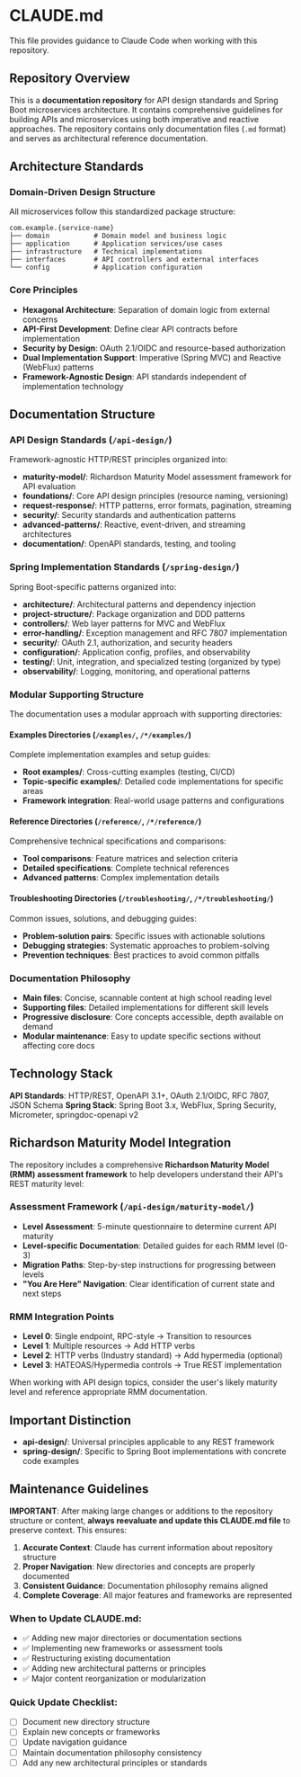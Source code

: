 # CLAUDE.md

This file provides guidance to Claude Code when working with this repository.

## Repository Overview

This is a **documentation repository** for API design standards and Spring Boot microservices architecture. It contains comprehensive guidelines for building APIs and microservices using both imperative and reactive approaches. The repository contains only documentation files (`.md` format) and serves as architectural reference documentation.

## Architecture Standards

### Domain-Driven Design Structure
All microservices follow this standardized package structure:

```
com.example.{service-name}
├── domain           # Domain model and business logic
├── application      # Application services/use cases
├── infrastructure   # Technical implementations
├── interfaces       # API controllers and external interfaces
└── config           # Application configuration
```

### Core Principles
- **Hexagonal Architecture**: Separation of domain logic from external concerns
- **API-First Development**: Define clear API contracts before implementation
- **Security by Design**: OAuth 2.1/OIDC and resource-based authorization
- **Dual Implementation Support**: Imperative (Spring MVC) and Reactive (WebFlux) patterns
- **Framework-Agnostic Design**: API standards independent of implementation technology

## Documentation Structure

### API Design Standards (`/api-design/`)
Framework-agnostic HTTP/REST principles organized into:
- **maturity-model/**: Richardson Maturity Model assessment framework for API evaluation
- **foundations/**: Core API design principles (resource naming, versioning)
- **request-response/**: HTTP patterns, error formats, pagination, streaming
- **security/**: Security standards and authentication patterns
- **advanced-patterns/**: Reactive, event-driven, and streaming architectures
- **documentation/**: OpenAPI standards, testing, and tooling

### Spring Implementation Standards (`/spring-design/`)
Spring Boot-specific patterns organized into:
- **architecture/**: Architectural patterns and dependency injection
- **project-structure/**: Package organization and DDD patterns
- **controllers/**: Web layer patterns for MVC and WebFlux
- **error-handling/**: Exception management and RFC 7807 implementation
- **security/**: OAuth 2.1, authorization, and security headers
- **configuration/**: Application config, profiles, and observability
- **testing/**: Unit, integration, and specialized testing (organized by type)
- **observability/**: Logging, monitoring, and operational patterns

### Modular Supporting Structure
The documentation uses a modular approach with supporting directories:

#### **Examples Directories** (`/examples/`, `/*/examples/`)
Complete implementation examples and setup guides:
- **Root examples/**: Cross-cutting examples (testing, CI/CD)
- **Topic-specific examples/**: Detailed code implementations for specific areas
- **Framework integration**: Real-world usage patterns and configurations

#### **Reference Directories** (`/reference/`, `/*/reference/`)
Comprehensive technical specifications and comparisons:
- **Tool comparisons**: Feature matrices and selection criteria
- **Detailed specifications**: Complete technical references
- **Advanced patterns**: Complex implementation details

#### **Troubleshooting Directories** (`/troubleshooting/`, `/*/troubleshooting/`)
Common issues, solutions, and debugging guides:
- **Problem-solution pairs**: Specific issues with actionable solutions
- **Debugging strategies**: Systematic approaches to problem-solving
- **Prevention techniques**: Best practices to avoid common pitfalls

### Documentation Philosophy
- **Main files**: Concise, scannable content at high school reading level
- **Supporting files**: Detailed implementations for different skill levels
- **Progressive disclosure**: Core concepts accessible, depth available on demand
- **Modular maintenance**: Easy to update specific sections without affecting core docs

## Technology Stack

**API Standards**: HTTP/REST, OpenAPI 3.1+, OAuth 2.1/OIDC, RFC 7807, JSON Schema
**Spring Stack**: Spring Boot 3.x, WebFlux, Spring Security, Micrometer, springdoc-openapi v2

## Richardson Maturity Model Integration

The repository includes a comprehensive **Richardson Maturity Model (RMM) assessment framework** to help developers understand their API's REST maturity level:

### Assessment Framework (`/api-design/maturity-model/`)
- **Level Assessment**: 5-minute questionnaire to determine current API maturity
- **Level-specific Documentation**: Detailed guides for each RMM level (0-3)
- **Migration Paths**: Step-by-step instructions for progressing between levels
- **"You Are Here" Navigation**: Clear identification of current state and next steps

### RMM Integration Points
- **Level 0**: Single endpoint, RPC-style → Transition to resources
- **Level 1**: Multiple resources → Add HTTP verbs
- **Level 2**: HTTP verbs (Industry standard) → Add hypermedia (optional)
- **Level 3**: HATEOAS/Hypermedia controls → True REST implementation

When working with API design topics, consider the user's likely maturity level and reference appropriate RMM documentation.

## Important Distinction

- **api-design/**: Universal principles applicable to any REST framework
- **spring-design/**: Specific to Spring Boot implementations with concrete code examples

## Maintenance Guidelines

**IMPORTANT**: After making large changes or additions to the repository structure or content, **always reevaluate and update this CLAUDE.md file** to preserve context. This ensures:

1. **Accurate Context**: Claude has current information about repository structure
2. **Proper Navigation**: New directories and concepts are properly documented
3. **Consistent Guidance**: Documentation philosophy remains aligned
4. **Complete Coverage**: All major features and frameworks are represented

### When to Update CLAUDE.md:
- ✅ Adding new major directories or documentation sections
- ✅ Implementing new frameworks or assessment tools
- ✅ Restructuring existing documentation
- ✅ Adding new architectural patterns or principles
- ✅ Major content reorganization or modularization

### Quick Update Checklist:
- [ ] Document new directory structure
- [ ] Explain new concepts or frameworks
- [ ] Update navigation guidance
- [ ] Maintain documentation philosophy consistency
- [ ] Add any new architectural principles or standards